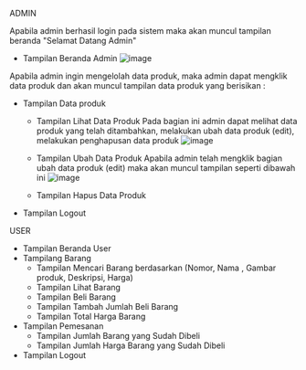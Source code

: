 ADMIN

Apabila admin berhasil login pada sistem maka akan muncul tampilan beranda "Selamat Datang Admin" 
- Tampilan Beranda Admin
    ![image](https://github.com/A2-Kelompok-1/project-akhir-web/assets/119858991/3c81578b-647b-480c-8a60-68ca67b21a0e)
    
Apabila admin ingin mengelolah data produk, maka admin dapat mengklik data produk dan akan muncul tampilan data produk yang berisikan :
- Tampilan Data produk
    - Tampilan Lihat Data Produk
       Pada bagian ini admin dapat melihat data produk yang telah ditambahkan, melakukan ubah data produk (edit), melakukan penghapusan data produk
      ![image](https://github.com/A2-Kelompok-1/project-akhir-web/assets/119858991/d64fd239-7803-4b30-afee-09e31cd6c105)

    - Tampilan Ubah Data Produk
        Apabila admin telah mengklik bagian ubah data produk (edit) maka akan muncul tampilan seperti dibawah ini
        ![image](https://github.com/A2-Kelompok-1/project-akhir-web/assets/119858991/9430b9af-d3a9-4a23-9f25-e03ac9f2e74b)

    - Tampilan Hapus Data Produk
        
- Tampilan Logout

USER
- Tampilan Beranda User
- Tampilang Barang 
   - Tampilan Mencari Barang berdasarkan (Nomor, Nama , Gambar produk, Deskripsi, Harga)
   - Tampilan Lihat Barang
   - Tampilan Beli Barang
   - Tampilan Tambah Jumlah Beli Barang
   - Tampilan Total Harga Barang
- Tampilan Pemesanan
   - Tampilan Jumlah Barang yang Sudah Dibeli
   - Tampilan Jumlah Harga Barang yang Sudah Dibeli
- Tampilan Logout
